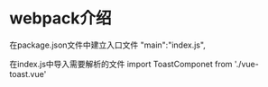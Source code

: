 # webpack介绍
在package.json文件中建立入口文件
"main":"index.js",

在index.js中导入需要解析的文件
import ToastComponet from './vue-toast.vue'